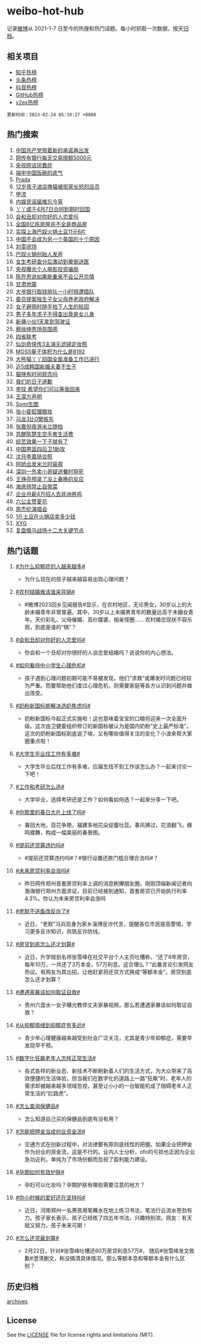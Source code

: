 # weibo-hot-hub

记录[微博](https://www.weibo.com)从 2021-1-7 日至今的热搜和热门话题。每小时抓取一次数据，按天[归档](archives)。

## 相关项目

- [知乎热榜](https://github.com/lonnyzhang423/zhihu-hot-hub)
- [头条热榜](https://github.com/lonnyzhang423/toutiao-hot-hub)
- [抖音热榜](https://github.com/lonnyzhang423/douyin-hot-hub)
- [GitHub热榜](https://github.com/lonnyzhang423/github-hot-hub)
- [v2ex热榜](https://github.com/lonnyzhang423/v2ex-hot-hub)


`更新时间：2023-02-24 05:10:27 +0800`

## 热门搜索

1. [中国共产党带着新的承诺再出发](https://m.weibo.cn/search?containerid=100103type%3D1%26t%3D10%26q%3D%23%E4%B8%AD%E5%9B%BD%E5%85%B1%E4%BA%A7%E5%85%9A%E5%B8%A6%E7%9D%80%E6%96%B0%E7%9A%84%E6%89%BF%E8%AF%BA%E5%86%8D%E5%87%BA%E5%8F%91%23&stream_entry_id=51&isnewpage=1&extparam=seat%3D1%26dgr%3D0%26stream_entry_id%3D51%26cate%3D10103%26pos%3D0%26c_type%3D51%26filter_type%3Drealtimehot%26display_time%3D1677186625%26pre_seqid%3D16771866257070306758&luicode=10000011&lfid=106003type%253D25%2526t%253D3%2526disable_hot%253D1%2526filter_type%253Drealtimehot)
1. [网传有银行每天交易限额5000元](https://m.weibo.cn/search?containerid=100103type%3D1%26t%3D10%26q%3D%23%E7%BD%91%E4%BC%A0%E6%9C%89%E9%93%B6%E8%A1%8C%E6%AF%8F%E5%A4%A9%E4%BA%A4%E6%98%93%E9%99%90%E9%A2%9D5000%E5%85%83%23&stream_entry_id=31&isnewpage=1&extparam=seat%3D1%26filter_type%3Drealtimehot%26flag%3D0%26pos%3D0%26cate%3D5001%26dgr%3D0%26q%3D%2523%25E7%25BD%2591%25E4%25BC%25A0%25E6%259C%2589%25E9%2593%25B6%25E8%25A1%258C%25E6%25AF%258F%25E5%25A4%25A9%25E4%25BA%25A4%25E6%2598%2593%25E9%2599%2590%25E9%25A2%259D5000%25E5%2585%2583%2523%26stream_entry_id%3D31%26band_rank%3D1%26realpos%3D1%26c_type%3D31%26lcate%3D5001%26display_time%3D1677186625%26pre_seqid%3D16771866257070306758&luicode=10000011&lfid=106003type%253D25%2526t%253D3%2526disable_hot%253D1%2526filter_type%253Drealtimehot)
1. [央视网谈厌蠢症](https://m.weibo.cn/search?containerid=100103type%3D1%26t%3D10%26q%3D%23%E5%A4%AE%E8%A7%86%E7%BD%91%E8%B0%88%E5%8E%8C%E8%A0%A2%E7%97%87%23&stream_entry_id=31&isnewpage=1&extparam=seat%3D1%26filter_type%3Drealtimehot%26flag%3D0%26pos%3D1%26cate%3D5001%26dgr%3D0%26q%3D%2523%25E5%25A4%25AE%25E8%25A7%2586%25E7%25BD%2591%25E8%25B0%2588%25E5%258E%258C%25E8%25A0%25A2%25E7%2597%2587%2523%26stream_entry_id%3D31%26band_rank%3D2%26realpos%3D2%26c_type%3D31%26lcate%3D5001%26display_time%3D1677186625%26pre_seqid%3D16771866257070306758&luicode=10000011&lfid=106003type%253D25%2526t%253D3%2526disable_hot%253D1%2526filter_type%253Drealtimehot)
1. [端牢中国饭碗的底气](https://m.weibo.cn/search?containerid=100103type%3D1%26t%3D10%26q%3D%23%E7%AB%AF%E7%89%A2%E4%B8%AD%E5%9B%BD%E9%A5%AD%E7%A2%97%E7%9A%84%E5%BA%95%E6%B0%94%23&stream_entry_id=31&isnewpage=1&extparam=seat%3D1%26filter_type%3Drealtimehot%26flag%3D0%26pos%3D2%26cate%3D5001%26dgr%3D0%26q%3D%2523%25E7%25AB%25AF%25E7%2589%25A2%25E4%25B8%25AD%25E5%259B%25BD%25E9%25A5%25AD%25E7%25A2%2597%25E7%259A%2584%25E5%25BA%2595%25E6%25B0%2594%2523%26stream_entry_id%3D31%26band_rank%3D3%26realpos%3D3%26c_type%3D31%26lcate%3D5001%26display_time%3D1677186625%26pre_seqid%3D16771866257070306758&luicode=10000011&lfid=106003type%253D25%2526t%253D3%2526disable_hot%253D1%2526filter_type%253Drealtimehot)
1. [Prada](https://m.weibo.cn/search?containerid=100103type%3D1%26t%3D10%26q%3D%23Prada%23&stream_entry_id=31&isnewpage=1&extparam=seat%3D1%26filter_type%3Drealtimehot%26flag%3D16%26pos%3D3%26cate%3D5001%26dgr%3D0%26q%3D%2523Prada%2523%26stream_entry_id%3D31%26band_rank%3D4%26realpos%3D4%26c_type%3D31%26lcate%3D5001%26display_time%3D1677186625%26pre_seqid%3D16771866257070306758&luicode=10000011&lfid=106003type%253D25%2526t%253D3%2526disable_hot%253D1%2526filter_type%253Drealtimehot)
1. [12岁孩子进店撸猫被拒家长怒怼店员](https://m.weibo.cn/search?containerid=100103type%3D1%26t%3D10%26q%3D%2312%E5%B2%81%E5%AD%A9%E5%AD%90%E8%BF%9B%E5%BA%97%E6%92%B8%E7%8C%AB%E8%A2%AB%E6%8B%92%E5%AE%B6%E9%95%BF%E6%80%92%E6%80%BC%E5%BA%97%E5%91%98%23&stream_entry_id=31&isnewpage=1&extparam=seat%3D1%26filter_type%3Drealtimehot%26flag%3D0%26pos%3D4%26cate%3D5001%26dgr%3D0%26q%3D%252312%25E5%25B2%2581%25E5%25AD%25A9%25E5%25AD%2590%25E8%25BF%259B%25E5%25BA%2597%25E6%2592%25B8%25E7%258C%25AB%25E8%25A2%25AB%25E6%258B%2592%25E5%25AE%25B6%25E9%2595%25BF%25E6%2580%2592%25E6%2580%25BC%25E5%25BA%2597%25E5%2591%2598%2523%26stream_entry_id%3D31%26band_rank%3D5%26realpos%3D5%26c_type%3D31%26lcate%3D5001%26display_time%3D1677186625%26pre_seqid%3D16771866257070306758&luicode=10000011&lfid=106003type%253D25%2526t%253D3%2526disable_hot%253D1%2526filter_type%253Drealtimehot)
1. [甲流](https://m.weibo.cn/search?containerid=100103type%3D1%26t%3D10%26q%3D%23%E7%94%B2%E6%B5%81%23&stream_entry_id=31&isnewpage=1&extparam=seat%3D1%26filter_type%3Drealtimehot%26flag%3D0%26pos%3D5%26cate%3D5001%26dgr%3D0%26q%3D%2523%25E7%2594%25B2%25E6%25B5%2581%2523%26stream_entry_id%3D31%26band_rank%3D6%26realpos%3D6%26c_type%3D31%26lcate%3D5001%26display_time%3D1677186625%26pre_seqid%3D16771866257070306758&luicode=10000011&lfid=106003type%253D25%2526t%253D3%2526disable_hot%253D1%2526filter_type%253Drealtimehot)
1. [内娱民谣届难忘今宵](https://m.weibo.cn/search?containerid=100103type%3D1%26t%3D10%26q%3D%23%E5%86%85%E5%A8%B1%E6%B0%91%E8%B0%A3%E5%B1%8A%E9%9A%BE%E5%BF%98%E4%BB%8A%E5%AE%B5%23&stream_entry_id=31&isnewpage=1&extparam=seat%3D1%26filter_type%3Drealtimehot%26pos%3D6%26topic_ad%3D1%26adid%3D180673%26cate%3D5001%26dgr%3D0%26q%3D%2523%25E5%2586%2585%25E5%25A8%25B1%25E6%25B0%2591%25E8%25B0%25A3%25E5%25B1%258A%25E9%259A%25BE%25E5%25BF%2598%25E4%25BB%258A%25E5%25AE%25B5%2523%26stream_entry_id%3D31%26band_rank%3D7%26c_type%3D31%26lcate%3D5001%26display_time%3D1677186625%26pre_seqid%3D16771866257070306758&luicode=10000011&lfid=106003type%253D25%2526t%253D3%2526disable_hot%253D1%2526filter_type%253Drealtimehot)
1. [丫丫或于4月7日合同到期时回国](https://m.weibo.cn/search?containerid=100103type%3D1%26t%3D10%26q%3D%23%E4%B8%AB%E4%B8%AB%E6%88%96%E4%BA%8E4%E6%9C%887%E6%97%A5%E5%90%88%E5%90%8C%E5%88%B0%E6%9C%9F%E6%97%B6%E5%9B%9E%E5%9B%BD%23&stream_entry_id=31&isnewpage=1&extparam=seat%3D1%26filter_type%3Drealtimehot%26flag%3D0%26pos%3D7%26cate%3D5001%26dgr%3D0%26q%3D%2523%25E4%25B8%25AB%25E4%25B8%25AB%25E6%2588%2596%25E4%25BA%258E4%25E6%259C%25887%25E6%2597%25A5%25E5%2590%2588%25E5%2590%258C%25E5%2588%25B0%25E6%259C%259F%25E6%2597%25B6%25E5%259B%259E%25E5%259B%25BD%2523%26stream_entry_id%3D31%26band_rank%3D7%26realpos%3D7%26c_type%3D31%26lcate%3D5001%26display_time%3D1677186625%26pre_seqid%3D16771866257070306758&luicode=10000011&lfid=106003type%253D25%2526t%253D3%2526disable_hot%253D1%2526filter_type%253Drealtimehot)
1. [会和丑却对你好的人恋爱吗](https://m.weibo.cn/search?containerid=100103type%3D1%26t%3D10%26q%3D%23%E4%BC%9A%E5%92%8C%E4%B8%91%E5%8D%B4%E5%AF%B9%E4%BD%A0%E5%A5%BD%E7%9A%84%E4%BA%BA%E6%81%8B%E7%88%B1%E5%90%97%23&stream_entry_id=31&isnewpage=1&extparam=seat%3D1%26filter_type%3Drealtimehot%26flag%3D0%26pos%3D8%26cate%3D5001%26dgr%3D0%26q%3D%2523%25E4%25BC%259A%25E5%2592%258C%25E4%25B8%2591%25E5%258D%25B4%25E5%25AF%25B9%25E4%25BD%25A0%25E5%25A5%25BD%25E7%259A%2584%25E4%25BA%25BA%25E6%2581%258B%25E7%2588%25B1%25E5%2590%2597%2523%26stream_entry_id%3D31%26band_rank%3D8%26realpos%3D8%26c_type%3D31%26lcate%3D5001%26display_time%3D1677186625%26pre_seqid%3D16771866257070306758&luicode=10000011&lfid=106003type%253D25%2526t%253D3%2526disable_hot%253D1%2526filter_type%253Drealtimehot)
1. [全国6亿栋房屋并不全是商品房](https://m.weibo.cn/search?containerid=100103type%3D1%26t%3D10%26q%3D%23%E5%85%A8%E5%9B%BD6%E4%BA%BF%E6%A0%8B%E6%88%BF%E5%B1%8B%E5%B9%B6%E4%B8%8D%E5%85%A8%E6%98%AF%E5%95%86%E5%93%81%E6%88%BF%23&stream_entry_id=31&isnewpage=1&extparam=seat%3D1%26filter_type%3Drealtimehot%26flag%3D0%26pos%3D9%26cate%3D5001%26dgr%3D0%26q%3D%2523%25E5%2585%25A8%25E5%259B%25BD6%25E4%25BA%25BF%25E6%25A0%258B%25E6%2588%25BF%25E5%25B1%258B%25E5%25B9%25B6%25E4%25B8%258D%25E5%2585%25A8%25E6%2598%25AF%25E5%2595%2586%25E5%2593%2581%25E6%2588%25BF%2523%26stream_entry_id%3D31%26band_rank%3D9%26realpos%3D9%26c_type%3D31%26lcate%3D5001%26display_time%3D1677186625%26pre_seqid%3D16771866257070306758&luicode=10000011&lfid=106003type%253D25%2526t%253D3%2526disable_hot%253D1%2526filter_type%253Drealtimehot)
1. [实探上海巴奴火锅土豆11元6片](https://m.weibo.cn/search?containerid=100103type%3D1%26t%3D10%26q%3D%23%E5%AE%9E%E6%8E%A2%E4%B8%8A%E6%B5%B7%E5%B7%B4%E5%A5%B4%E7%81%AB%E9%94%85%E5%9C%9F%E8%B1%8611%E5%85%836%E7%89%87%23&stream_entry_id=31&isnewpage=1&extparam=seat%3D1%26filter_type%3Drealtimehot%26flag%3D1%26pos%3D10%26cate%3D5001%26dgr%3D0%26q%3D%2523%25E5%25AE%259E%25E6%258E%25A2%25E4%25B8%258A%25E6%25B5%25B7%25E5%25B7%25B4%25E5%25A5%25B4%25E7%2581%25AB%25E9%2594%2585%25E5%259C%259F%25E8%25B1%258611%25E5%2585%25836%25E7%2589%2587%2523%26stream_entry_id%3D31%26band_rank%3D10%26realpos%3D10%26c_type%3D31%26lcate%3D5001%26display_time%3D1677186625%26pre_seqid%3D16771866257070306758&luicode=10000011&lfid=106003type%253D25%2526t%253D3%2526disable_hot%253D1%2526filter_type%253Drealtimehot)
1. [中国不会成为另一个美国的十个原因](https://m.weibo.cn/search?containerid=100103type%3D1%26t%3D10%26q%3D%23%E4%B8%AD%E5%9B%BD%E4%B8%8D%E4%BC%9A%E6%88%90%E4%B8%BA%E5%8F%A6%E4%B8%80%E4%B8%AA%E7%BE%8E%E5%9B%BD%E7%9A%84%E5%8D%81%E4%B8%AA%E5%8E%9F%E5%9B%A0%23&stream_entry_id=31&isnewpage=1&extparam=seat%3D1%26filter_type%3Drealtimehot%26flag%3D0%26pos%3D11%26cate%3D5001%26dgr%3D0%26q%3D%2523%25E4%25B8%25AD%25E5%259B%25BD%25E4%25B8%258D%25E4%25BC%259A%25E6%2588%2590%25E4%25B8%25BA%25E5%258F%25A6%25E4%25B8%2580%25E4%25B8%25AA%25E7%25BE%258E%25E5%259B%25BD%25E7%259A%2584%25E5%258D%2581%25E4%25B8%25AA%25E5%258E%259F%25E5%259B%25A0%2523%26stream_entry_id%3D31%26band_rank%3D11%26realpos%3D11%26c_type%3D31%26lcate%3D5001%26display_time%3D1677186625%26pre_seqid%3D16771866257070306758&luicode=10000011&lfid=106003type%253D25%2526t%253D3%2526disable_hot%253D1%2526filter_type%253Drealtimehot)
1. [刘雯闭场](https://m.weibo.cn/search?containerid=100103type%3D1%26t%3D10%26q%3D%23%E5%88%98%E9%9B%AF%E9%97%AD%E5%9C%BA%23&stream_entry_id=31&isnewpage=1&extparam=seat%3D1%26filter_type%3Drealtimehot%26flag%3D0%26pos%3D12%26cate%3D5001%26dgr%3D0%26q%3D%2523%25E5%2588%2598%25E9%259B%25AF%25E9%2597%25AD%25E5%259C%25BA%2523%26stream_entry_id%3D31%26band_rank%3D12%26realpos%3D12%26c_type%3D31%26lcate%3D5001%26display_time%3D1677186625%26pre_seqid%3D16771866257070306758&luicode=10000011&lfid=106003type%253D25%2526t%253D3%2526disable_hot%253D1%2526filter_type%253Drealtimehot)
1. [巴奴火锅创始人发声](https://m.weibo.cn/search?containerid=100103type%3D1%26t%3D10%26q%3D%23%E5%B7%B4%E5%A5%B4%E7%81%AB%E9%94%85%E5%88%9B%E5%A7%8B%E4%BA%BA%E5%8F%91%E5%A3%B0%23&stream_entry_id=31&isnewpage=1&extparam=seat%3D1%26filter_type%3Drealtimehot%26flag%3D0%26pos%3D13%26cate%3D5001%26dgr%3D0%26q%3D%2523%25E5%25B7%25B4%25E5%25A5%25B4%25E7%2581%25AB%25E9%2594%2585%25E5%2588%259B%25E5%25A7%258B%25E4%25BA%25BA%25E5%258F%2591%25E5%25A3%25B0%2523%26stream_entry_id%3D31%26band_rank%3D13%26realpos%3D13%26c_type%3D31%26lcate%3D5001%26display_time%3D1677186625%26pre_seqid%3D16771866257070306758&luicode=10000011&lfid=106003type%253D25%2526t%253D3%2526disable_hot%253D1%2526filter_type%253Drealtimehot)
1. [女生考研查分后激动到晕倒送医](https://m.weibo.cn/search?containerid=100103type%3D1%26t%3D10%26q%3D%23%E5%A5%B3%E7%94%9F%E8%80%83%E7%A0%94%E6%9F%A5%E5%88%86%E5%90%8E%E6%BF%80%E5%8A%A8%E5%88%B0%E6%99%95%E5%80%92%E9%80%81%E5%8C%BB%23&stream_entry_id=31&isnewpage=1&extparam=seat%3D1%26filter_type%3Drealtimehot%26flag%3D0%26pos%3D14%26cate%3D5001%26dgr%3D0%26q%3D%2523%25E5%25A5%25B3%25E7%2594%259F%25E8%2580%2583%25E7%25A0%2594%25E6%259F%25A5%25E5%2588%2586%25E5%2590%258E%25E6%25BF%2580%25E5%258A%25A8%25E5%2588%25B0%25E6%2599%2595%25E5%2580%2592%25E9%2580%2581%25E5%258C%25BB%2523%26stream_entry_id%3D31%26band_rank%3D14%26realpos%3D14%26c_type%3D31%26lcate%3D5001%26display_time%3D1677186625%26pre_seqid%3D16771866257070306758&luicode=10000011&lfid=106003type%253D25%2526t%253D3%2526disable_hot%253D1%2526filter_type%253Drealtimehot)
1. [央视曝光个人电影投资骗局](https://m.weibo.cn/search?containerid=100103type%3D1%26t%3D10%26q%3D%23%E5%A4%AE%E8%A7%86%E6%9B%9D%E5%85%89%E4%B8%AA%E4%BA%BA%E7%94%B5%E5%BD%B1%E6%8A%95%E8%B5%84%E9%AA%97%E5%B1%80%23&stream_entry_id=31&isnewpage=1&extparam=seat%3D1%26filter_type%3Drealtimehot%26flag%3D0%26pos%3D15%26cate%3D5001%26dgr%3D0%26q%3D%2523%25E5%25A4%25AE%25E8%25A7%2586%25E6%259B%259D%25E5%2585%2589%25E4%25B8%25AA%25E4%25BA%25BA%25E7%2594%25B5%25E5%25BD%25B1%25E6%258A%2595%25E8%25B5%2584%25E9%25AA%2597%25E5%25B1%2580%2523%26stream_entry_id%3D31%26band_rank%3D15%26realpos%3D15%26c_type%3D31%26lcate%3D5001%26display_time%3D1677186625%26pre_seqid%3D16771866257070306758&luicode=10000011&lfid=106003type%253D25%2526t%253D3%2526disable_hot%253D1%2526filter_type%253Drealtimehot)
1. [陈乔恩说如果能重来不会公开恋情](https://m.weibo.cn/search?containerid=100103type%3D1%26t%3D10%26q%3D%23%E9%99%88%E4%B9%94%E6%81%A9%E8%AF%B4%E5%A6%82%E6%9E%9C%E8%83%BD%E9%87%8D%E6%9D%A5%E4%B8%8D%E4%BC%9A%E5%85%AC%E5%BC%80%E6%81%8B%E6%83%85%23&stream_entry_id=31&isnewpage=1&extparam=seat%3D1%26filter_type%3Drealtimehot%26flag%3D0%26pos%3D16%26cate%3D5001%26dgr%3D0%26q%3D%2523%25E9%2599%2588%25E4%25B9%2594%25E6%2581%25A9%25E8%25AF%25B4%25E5%25A6%2582%25E6%259E%259C%25E8%2583%25BD%25E9%2587%258D%25E6%259D%25A5%25E4%25B8%258D%25E4%25BC%259A%25E5%2585%25AC%25E5%25BC%2580%25E6%2581%258B%25E6%2583%2585%2523%26stream_entry_id%3D31%26band_rank%3D16%26realpos%3D16%26c_type%3D31%26lcate%3D5001%26display_time%3D1677186625%26pre_seqid%3D16771866257070306758&luicode=10000011&lfid=106003type%253D25%2526t%253D3%2526disable_hot%253D1%2526filter_type%253Drealtimehot)
1. [甘肃地震](https://m.weibo.cn/search?containerid=100103type%3D1%26t%3D10%26q%3D%E7%94%98%E8%82%83%E5%9C%B0%E9%9C%87&stream_entry_id=31&isnewpage=1&extparam=seat%3D1%26filter_type%3Drealtimehot%26flag%3D0%26pos%3D17%26cate%3D5001%26dgr%3D0%26q%3D%25E7%2594%2598%25E8%2582%2583%25E5%259C%25B0%25E9%259C%2587%26stream_entry_id%3D31%26band_rank%3D17%26realpos%3D17%26c_type%3D31%26lcate%3D5001%26display_time%3D1677186625%26pre_seqid%3D16771866257070306758&luicode=10000011&lfid=106003type%253D25%2526t%253D3%2526disable_hot%253D1%2526filter_type%253Drealtimehot)
1. [大爷银行取钱排队一小时频遭插队](https://m.weibo.cn/search?containerid=100103type%3D1%26t%3D10%26q%3D%23%E5%A4%A7%E7%88%B7%E9%93%B6%E8%A1%8C%E5%8F%96%E9%92%B1%E6%8E%92%E9%98%9F%E4%B8%80%E5%B0%8F%E6%97%B6%E9%A2%91%E9%81%AD%E6%8F%92%E9%98%9F%23&stream_entry_id=31&isnewpage=1&extparam=seat%3D1%26filter_type%3Drealtimehot%26flag%3D0%26pos%3D18%26cate%3D5001%26dgr%3D0%26q%3D%2523%25E5%25A4%25A7%25E7%2588%25B7%25E9%2593%25B6%25E8%25A1%258C%25E5%258F%2596%25E9%2592%25B1%25E6%258E%2592%25E9%2598%259F%25E4%25B8%2580%25E5%25B0%258F%25E6%2597%25B6%25E9%25A2%2591%25E9%2581%25AD%25E6%258F%2592%25E9%2598%259F%2523%26stream_entry_id%3D31%26band_rank%3D18%26realpos%3D18%26c_type%3D31%26lcate%3D5001%26display_time%3D1677186625%26pre_seqid%3D16771866257070306758&luicode=10000011&lfid=106003type%253D25%2526t%253D3%2526disable_hot%253D1%2526filter_type%253Drealtimehot)
1. [委员提案独生子女父母养老政府解决](https://m.weibo.cn/search?containerid=100103type%3D1%26t%3D10%26q%3D%23%E5%A7%94%E5%91%98%E6%8F%90%E6%A1%88%E7%8B%AC%E7%94%9F%E5%AD%90%E5%A5%B3%E7%88%B6%E6%AF%8D%E5%85%BB%E8%80%81%E6%94%BF%E5%BA%9C%E8%A7%A3%E5%86%B3%23&stream_entry_id=31&isnewpage=1&extparam=seat%3D1%26filter_type%3Drealtimehot%26flag%3D0%26pos%3D19%26cate%3D5001%26dgr%3D0%26q%3D%2523%25E5%25A7%2594%25E5%2591%2598%25E6%258F%2590%25E6%25A1%2588%25E7%258B%25AC%25E7%2594%259F%25E5%25AD%2590%25E5%25A5%25B3%25E7%2588%25B6%25E6%25AF%258D%25E5%2585%25BB%25E8%2580%2581%25E6%2594%25BF%25E5%25BA%259C%25E8%25A7%25A3%25E5%2586%25B3%2523%26stream_entry_id%3D31%26band_rank%3D19%26realpos%3D19%26c_type%3D31%26lcate%3D5001%26display_time%3D1677186625%26pre_seqid%3D16771866257070306758&luicode=10000011&lfid=106003type%253D25%2526t%253D3%2526disable_hot%253D1%2526filter_type%253Drealtimehot)
1. [女子避雨时随手拍下人生的轮回](https://m.weibo.cn/search?containerid=100103type%3D1%26t%3D10%26q%3D%23%E5%A5%B3%E5%AD%90%E9%81%BF%E9%9B%A8%E6%97%B6%E9%9A%8F%E6%89%8B%E6%8B%8D%E4%B8%8B%E4%BA%BA%E7%94%9F%E7%9A%84%E8%BD%AE%E5%9B%9E%23&stream_entry_id=31&isnewpage=1&extparam=seat%3D1%26filter_type%3Drealtimehot%26flag%3D0%26pos%3D20%26cate%3D5001%26dgr%3D0%26q%3D%2523%25E5%25A5%25B3%25E5%25AD%2590%25E9%2581%25BF%25E9%259B%25A8%25E6%2597%25B6%25E9%259A%258F%25E6%2589%258B%25E6%258B%258D%25E4%25B8%258B%25E4%25BA%25BA%25E7%2594%259F%25E7%259A%2584%25E8%25BD%25AE%25E5%259B%259E%2523%26stream_entry_id%3D31%26band_rank%3D20%26realpos%3D20%26c_type%3D31%26lcate%3D5001%26display_time%3D1677186625%26pre_seqid%3D16771866257070306758&luicode=10000011&lfid=106003type%253D25%2526t%253D3%2526disable_hot%253D1%2526filter_type%253Drealtimehot)
1. [男子多年求子不得查出竟是女儿身](https://m.weibo.cn/search?containerid=100103type%3D1%26t%3D10%26q%3D%23%E7%94%B7%E5%AD%90%E5%A4%9A%E5%B9%B4%E6%B1%82%E5%AD%90%E4%B8%8D%E5%BE%97%E6%9F%A5%E5%87%BA%E7%AB%9F%E6%98%AF%E5%A5%B3%E5%84%BF%E8%BA%AB%23&stream_entry_id=31&isnewpage=1&extparam=seat%3D1%26filter_type%3Drealtimehot%26flag%3D0%26pos%3D21%26cate%3D5001%26dgr%3D0%26q%3D%2523%25E7%2594%25B7%25E5%25AD%2590%25E5%25A4%259A%25E5%25B9%25B4%25E6%25B1%2582%25E5%25AD%2590%25E4%25B8%258D%25E5%25BE%2597%25E6%259F%25A5%25E5%2587%25BA%25E7%25AB%259F%25E6%2598%25AF%25E5%25A5%25B3%25E5%2584%25BF%25E8%25BA%25AB%2523%26stream_entry_id%3D31%26band_rank%3D21%26realpos%3D21%26c_type%3D31%26lcate%3D5001%26display_time%3D1677186625%26pre_seqid%3D16771866257070306758&luicode=10000011&lfid=106003type%253D25%2526t%253D3%2526disable_hot%253D1%2526filter_type%253Drealtimehot)
1. [新疆小伙1天拿到驾驶证](https://m.weibo.cn/search?containerid=100103type%3D1%26t%3D10%26q%3D%23%E6%96%B0%E7%96%86%E5%B0%8F%E4%BC%991%E5%A4%A9%E6%8B%BF%E5%88%B0%E9%A9%BE%E9%A9%B6%E8%AF%81%23&stream_entry_id=31&isnewpage=1&extparam=seat%3D1%26filter_type%3Drealtimehot%26flag%3D0%26pos%3D22%26cate%3D5001%26dgr%3D0%26q%3D%2523%25E6%2596%25B0%25E7%2596%2586%25E5%25B0%258F%25E4%25BC%25991%25E5%25A4%25A9%25E6%258B%25BF%25E5%2588%25B0%25E9%25A9%25BE%25E9%25A9%25B6%25E8%25AF%2581%2523%26stream_entry_id%3D31%26band_rank%3D22%26realpos%3D22%26c_type%3D31%26lcate%3D5001%26display_time%3D1677186625%26pre_seqid%3D16771866257070306758&luicode=10000011&lfid=106003type%253D25%2526t%253D3%2526disable_hot%253D1%2526filter_type%253Drealtimehot)
1. [蔡徐坤秀场氛围感](https://m.weibo.cn/search?containerid=100103type%3D1%26t%3D10%26q%3D%23%E8%94%A1%E5%BE%90%E5%9D%A4%E7%A7%80%E5%9C%BA%E6%B0%9B%E5%9B%B4%E6%84%9F%23&stream_entry_id=31&isnewpage=1&extparam=seat%3D1%26filter_type%3Drealtimehot%26flag%3D0%26pos%3D23%26cate%3D5001%26dgr%3D0%26q%3D%2523%25E8%2594%25A1%25E5%25BE%2590%25E5%259D%25A4%25E7%25A7%2580%25E5%259C%25BA%25E6%25B0%259B%25E5%259B%25B4%25E6%2584%259F%2523%26stream_entry_id%3D31%26band_rank%3D23%26realpos%3D23%26c_type%3D31%26lcate%3D5001%26display_time%3D1677186625%26pre_seqid%3D16771866257070306758&luicode=10000011&lfid=106003type%253D25%2526t%253D3%2526disable_hot%253D1%2526filter_type%253Drealtimehot)
1. [四省联考](https://m.weibo.cn/search?containerid=100103type%3D1%26t%3D10%26q%3D%E5%9B%9B%E7%9C%81%E8%81%94%E8%80%83&stream_entry_id=31&isnewpage=1&extparam=seat%3D1%26filter_type%3Drealtimehot%26flag%3D0%26pos%3D24%26cate%3D5001%26dgr%3D0%26q%3D%25E5%259B%259B%25E7%259C%2581%25E8%2581%2594%25E8%2580%2583%26stream_entry_id%3D31%26band_rank%3D24%26realpos%3D24%26c_type%3D31%26lcate%3D5001%26display_time%3D1677186625%26pre_seqid%3D16771866257070306758&luicode=10000011&lfid=106003type%253D25%2526t%253D3%2526disable_hot%253D1%2526filter_type%253Drealtimehot)
1. [仙剑奇侠传3主演无滤镜定妆照](https://m.weibo.cn/search?containerid=100103type%3D1%26t%3D10%26q%3D%23%E4%BB%99%E5%89%91%E5%A5%87%E4%BE%A0%E4%BC%A03%E4%B8%BB%E6%BC%94%E6%97%A0%E6%BB%A4%E9%95%9C%E5%AE%9A%E5%A6%86%E7%85%A7%23&stream_entry_id=31&isnewpage=1&extparam=seat%3D1%26filter_type%3Drealtimehot%26flag%3D0%26pos%3D25%26cate%3D5001%26dgr%3D0%26q%3D%2523%25E4%25BB%2599%25E5%2589%2591%25E5%25A5%2587%25E4%25BE%25A0%25E4%25BC%25A03%25E4%25B8%25BB%25E6%25BC%2594%25E6%2597%25A0%25E6%25BB%25A4%25E9%2595%259C%25E5%25AE%259A%25E5%25A6%2586%25E7%2585%25A7%2523%26stream_entry_id%3D31%26band_rank%3D25%26realpos%3D25%26c_type%3D31%26lcate%3D5001%26display_time%3D1677186625%26pre_seqid%3D16771866257070306758&luicode=10000011&lfid=106003type%253D25%2526t%253D3%2526disable_hot%253D1%2526filter_type%253Drealtimehot)
1. [MOSS量子体积为什么是8192](https://m.weibo.cn/search?containerid=100103type%3D1%26t%3D10%26q%3D%23MOSS%E9%87%8F%E5%AD%90%E4%BD%93%E7%A7%AF%E4%B8%BA%E4%BB%80%E4%B9%88%E6%98%AF8192%23&stream_entry_id=31&isnewpage=1&extparam=seat%3D1%26filter_type%3Drealtimehot%26flag%3D0%26pos%3D26%26cate%3D5001%26dgr%3D0%26q%3D%2523MOSS%25E9%2587%258F%25E5%25AD%2590%25E4%25BD%2593%25E7%25A7%25AF%25E4%25B8%25BA%25E4%25BB%2580%25E4%25B9%2588%25E6%2598%25AF8192%2523%26stream_entry_id%3D31%26band_rank%3D26%26realpos%3D26%26c_type%3D31%26lcate%3D5001%26display_time%3D1677186625%26pre_seqid%3D16771866257070306758&luicode=10000011&lfid=106003type%253D25%2526t%253D3%2526disable_hot%253D1%2526filter_type%253Drealtimehot)
1. [大熊猫丫丫回国全面准备工作已进行](https://m.weibo.cn/search?containerid=100103type%3D1%26t%3D10%26q%3D%23%E5%A4%A7%E7%86%8A%E7%8C%AB%E4%B8%AB%E4%B8%AB%E5%9B%9E%E5%9B%BD%E5%85%A8%E9%9D%A2%E5%87%86%E5%A4%87%E5%B7%A5%E4%BD%9C%E5%B7%B2%E8%BF%9B%E8%A1%8C%23&stream_entry_id=31&isnewpage=1&extparam=seat%3D1%26filter_type%3Drealtimehot%26flag%3D0%26pos%3D27%26cate%3D5001%26dgr%3D0%26q%3D%2523%25E5%25A4%25A7%25E7%2586%258A%25E7%258C%25AB%25E4%25B8%25AB%25E4%25B8%25AB%25E5%259B%259E%25E5%259B%25BD%25E5%2585%25A8%25E9%259D%25A2%25E5%2587%2586%25E5%25A4%2587%25E5%25B7%25A5%25E4%25BD%259C%25E5%25B7%25B2%25E8%25BF%259B%25E8%25A1%258C%2523%26stream_entry_id%3D31%26band_rank%3D27%26realpos%3D27%26c_type%3D31%26lcate%3D5001%26display_time%3D1677186625%26pre_seqid%3D16771866257070306758&luicode=10000011&lfid=106003type%253D25%2526t%253D3%2526disable_hot%253D1%2526filter_type%253Drealtimehot)
1. [近5成韩国新婚夫妻不生子](https://m.weibo.cn/search?containerid=100103type%3D1%26t%3D10%26q%3D%23%E8%BF%915%E6%88%90%E9%9F%A9%E5%9B%BD%E6%96%B0%E5%A9%9A%E5%A4%AB%E5%A6%BB%E4%B8%8D%E7%94%9F%E5%AD%90%23&stream_entry_id=31&isnewpage=1&extparam=seat%3D1%26filter_type%3Drealtimehot%26flag%3D0%26pos%3D28%26cate%3D5001%26dgr%3D0%26q%3D%2523%25E8%25BF%25915%25E6%2588%2590%25E9%259F%25A9%25E5%259B%25BD%25E6%2596%25B0%25E5%25A9%259A%25E5%25A4%25AB%25E5%25A6%25BB%25E4%25B8%258D%25E7%2594%259F%25E5%25AD%2590%2523%26stream_entry_id%3D31%26band_rank%3D28%26realpos%3D28%26c_type%3D31%26lcate%3D5001%26display_time%3D1677186625%26pre_seqid%3D16771866257070306758&luicode=10000011&lfid=106003type%253D25%2526t%253D3%2526disable_hot%253D1%2526filter_type%253Drealtimehot)
1. [猫咪有时间观念吗](https://m.weibo.cn/search?containerid=100103type%3D1%26t%3D10%26q%3D%23%E7%8C%AB%E5%92%AA%E6%9C%89%E6%97%B6%E9%97%B4%E8%A7%82%E5%BF%B5%E5%90%97%23&stream_entry_id=31&isnewpage=1&extparam=seat%3D1%26filter_type%3Drealtimehot%26flag%3D0%26pos%3D29%26cate%3D5001%26dgr%3D0%26q%3D%2523%25E7%258C%25AB%25E5%2592%25AA%25E6%259C%2589%25E6%2597%25B6%25E9%2597%25B4%25E8%25A7%2582%25E5%25BF%25B5%25E5%2590%2597%2523%26stream_entry_id%3D31%26band_rank%3D29%26realpos%3D29%26c_type%3D31%26lcate%3D5001%26display_time%3D1677186625%26pre_seqid%3D16771866257070306758&luicode=10000011&lfid=106003type%253D25%2526t%253D3%2526disable_hot%253D1%2526filter_type%253Drealtimehot)
1. [我们的日子道歉](https://m.weibo.cn/search?containerid=100103type%3D1%26t%3D10%26q%3D%E6%88%91%E4%BB%AC%E7%9A%84%E6%97%A5%E5%AD%90%E9%81%93%E6%AD%89&stream_entry_id=31&isnewpage=1&extparam=seat%3D1%26filter_type%3Drealtimehot%26flag%3D0%26pos%3D30%26cate%3D5001%26dgr%3D0%26q%3D%25E6%2588%2591%25E4%25BB%25AC%25E7%259A%2584%25E6%2597%25A5%25E5%25AD%2590%25E9%2581%2593%25E6%25AD%2589%26stream_entry_id%3D31%26band_rank%3D30%26realpos%3D30%26c_type%3D31%26lcate%3D5001%26display_time%3D1677186625%26pre_seqid%3D16771866257070306758&luicode=10000011&lfid=106003type%253D25%2526t%253D3%2526disable_hot%253D1%2526filter_type%253Drealtimehot)
1. [李玟 希望你们可以等我回来](https://m.weibo.cn/search?containerid=100103type%3D1%26t%3D10%26q%3D%E6%9D%8E%E7%8E%9F+%E5%B8%8C%E6%9C%9B%E4%BD%A0%E4%BB%AC%E5%8F%AF%E4%BB%A5%E7%AD%89%E6%88%91%E5%9B%9E%E6%9D%A5&stream_entry_id=31&isnewpage=1&extparam=seat%3D1%26filter_type%3Drealtimehot%26flag%3D0%26pos%3D31%26cate%3D5001%26dgr%3D0%26q%3D%25E6%259D%258E%25E7%258E%259F%2520%25E5%25B8%258C%25E6%259C%259B%25E4%25BD%25A0%25E4%25BB%25AC%25E5%258F%25AF%25E4%25BB%25A5%25E7%25AD%2589%25E6%2588%2591%25E5%259B%259E%25E6%259D%25A5%26stream_entry_id%3D31%26band_rank%3D31%26realpos%3D31%26c_type%3D31%26lcate%3D5001%26display_time%3D1677186625%26pre_seqid%3D16771866257070306758&luicode=10000011&lfid=106003type%253D25%2526t%253D3%2526disable_hot%253D1%2526filter_type%253Drealtimehot)
1. [王濛方声明](https://m.weibo.cn/search?containerid=100103type%3D1%26t%3D10%26q%3D%23%E7%8E%8B%E6%BF%9B%E6%96%B9%E5%A3%B0%E6%98%8E%23&stream_entry_id=31&isnewpage=1&extparam=seat%3D1%26filter_type%3Drealtimehot%26flag%3D0%26pos%3D32%26cate%3D5001%26dgr%3D0%26q%3D%2523%25E7%258E%258B%25E6%25BF%259B%25E6%2596%25B9%25E5%25A3%25B0%25E6%2598%258E%2523%26stream_entry_id%3D31%26band_rank%3D32%26realpos%3D32%26c_type%3D31%26lcate%3D5001%26display_time%3D1677186625%26pre_seqid%3D16771866257070306758&luicode=10000011&lfid=106003type%253D25%2526t%253D3%2526disable_hot%253D1%2526filter_type%253Drealtimehot)
1. [Somi生图](https://m.weibo.cn/search?containerid=100103type%3D1%26t%3D10%26q%3DSomi%E7%94%9F%E5%9B%BE&stream_entry_id=31&isnewpage=1&extparam=seat%3D1%26filter_type%3Drealtimehot%26flag%3D0%26pos%3D33%26cate%3D5001%26dgr%3D0%26q%3DSomi%25E7%2594%259F%25E5%259B%25BE%26stream_entry_id%3D31%26band_rank%3D33%26realpos%3D33%26c_type%3D31%26lcate%3D5001%26display_time%3D1677186625%26pre_seqid%3D16771866257070306758&luicode=10000011&lfid=106003type%253D25%2526t%253D3%2526disable_hot%253D1%2526filter_type%253Drealtimehot)
1. [张小斐狐狸眼妆](https://m.weibo.cn/search?containerid=100103type%3D1%26t%3D10%26q%3D%23%E5%BC%A0%E5%B0%8F%E6%96%90%E7%8B%90%E7%8B%B8%E7%9C%BC%E5%A6%86%23&stream_entry_id=31&isnewpage=1&extparam=seat%3D1%26filter_type%3Drealtimehot%26flag%3D0%26pos%3D34%26cate%3D5001%26dgr%3D0%26q%3D%2523%25E5%25BC%25A0%25E5%25B0%258F%25E6%2596%2590%25E7%258B%2590%25E7%258B%25B8%25E7%259C%25BC%25E5%25A6%2586%2523%26stream_entry_id%3D31%26band_rank%3D34%26realpos%3D34%26c_type%3D31%26lcate%3D5001%26display_time%3D1677186625%26pre_seqid%3D16771866257070306758&luicode=10000011&lfid=106003type%253D25%2526t%253D3%2526disable_hot%253D1%2526filter_type%253Drealtimehot)
1. [马龙3比0樊振东](https://m.weibo.cn/search?containerid=100103type%3D1%26t%3D10%26q%3D%23%E9%A9%AC%E9%BE%993%E6%AF%940%E6%A8%8A%E6%8C%AF%E4%B8%9C%23&stream_entry_id=31&isnewpage=1&extparam=seat%3D1%26filter_type%3Drealtimehot%26flag%3D0%26pos%3D35%26cate%3D5001%26dgr%3D0%26q%3D%2523%25E9%25A9%25AC%25E9%25BE%25993%25E6%25AF%25940%25E6%25A8%258A%25E6%258C%25AF%25E4%25B8%259C%2523%26stream_entry_id%3D31%26band_rank%3D35%26realpos%3D35%26c_type%3D31%26lcate%3D5001%26display_time%3D1677186625%26pre_seqid%3D16771866257070306758&luicode=10000011&lfid=106003type%253D25%2526t%253D3%2526disable_hot%253D1%2526filter_type%253Drealtimehot)
1. [张嘉倪夜游米兰随拍](https://m.weibo.cn/search?containerid=100103type%3D1%26t%3D10%26q%3D%23%E5%BC%A0%E5%98%89%E5%80%AA%E5%A4%9C%E6%B8%B8%E7%B1%B3%E5%85%B0%E9%9A%8F%E6%8B%8D%23&stream_entry_id=31&isnewpage=1&extparam=seat%3D1%26filter_type%3Drealtimehot%26flag%3D0%26pos%3D36%26cate%3D5001%26dgr%3D0%26q%3D%2523%25E5%25BC%25A0%25E5%2598%2589%25E5%2580%25AA%25E5%25A4%259C%25E6%25B8%25B8%25E7%25B1%25B3%25E5%2585%25B0%25E9%259A%258F%25E6%258B%258D%2523%26stream_entry_id%3D31%26band_rank%3D36%26realpos%3D36%26c_type%3D31%26lcate%3D5001%26display_time%3D1677186625%26pre_seqid%3D16771866257070306758&luicode=10000011&lfid=106003type%253D25%2526t%253D3%2526disable_hot%253D1%2526filter_type%253Drealtimehot)
1. [苏醒陈楚生空手套生活费](https://m.weibo.cn/search?containerid=100103type%3D1%26t%3D10%26q%3D%23%E8%8B%8F%E9%86%92%E9%99%88%E6%A5%9A%E7%94%9F%E7%A9%BA%E6%89%8B%E5%A5%97%E7%94%9F%E6%B4%BB%E8%B4%B9%23&stream_entry_id=31&isnewpage=1&extparam=seat%3D1%26filter_type%3Drealtimehot%26flag%3D0%26pos%3D37%26cate%3D5001%26dgr%3D0%26q%3D%2523%25E8%258B%258F%25E9%2586%2592%25E9%2599%2588%25E6%25A5%259A%25E7%2594%259F%25E7%25A9%25BA%25E6%2589%258B%25E5%25A5%2597%25E7%2594%259F%25E6%25B4%25BB%25E8%25B4%25B9%2523%26stream_entry_id%3D31%26band_rank%3D37%26realpos%3D37%26c_type%3D31%26lcate%3D5001%26display_time%3D1677186625%26pre_seqid%3D16771866257070306758&luicode=10000011&lfid=106003type%253D25%2526t%253D3%2526disable_hot%253D1%2526filter_type%253Drealtimehot)
1. [综艺效果一下子就有了](https://m.weibo.cn/search?containerid=100103type%3D1%26t%3D10%26q%3D%E7%BB%BC%E8%89%BA%E6%95%88%E6%9E%9C%E4%B8%80%E4%B8%8B%E5%AD%90%E5%B0%B1%E6%9C%89%E4%BA%86&stream_entry_id=31&isnewpage=1&extparam=seat%3D1%26filter_type%3Drealtimehot%26flag%3D0%26pos%3D38%26cate%3D5001%26dgr%3D0%26q%3D%25E7%25BB%25BC%25E8%2589%25BA%25E6%2595%2588%25E6%259E%259C%25E4%25B8%2580%25E4%25B8%258B%25E5%25AD%2590%25E5%25B0%25B1%25E6%259C%2589%25E4%25BA%2586%26stream_entry_id%3D31%26band_rank%3D38%26realpos%3D38%26c_type%3D31%26lcate%3D5001%26display_time%3D1677186625%26pre_seqid%3D16771866257070306758&luicode=10000011&lfid=106003type%253D25%2526t%253D3%2526disable_hot%253D1%2526filter_type%253Drealtimehot)
1. [中国男篮四后卫1助攻](https://m.weibo.cn/search?containerid=100103type%3D1%26t%3D10%26q%3D%23%E4%B8%AD%E5%9B%BD%E7%94%B7%E7%AF%AE%E5%9B%9B%E5%90%8E%E5%8D%AB1%E5%8A%A9%E6%94%BB%23&stream_entry_id=31&isnewpage=1&extparam=seat%3D1%26filter_type%3Drealtimehot%26flag%3D0%26pos%3D39%26cate%3D5001%26dgr%3D0%26q%3D%2523%25E4%25B8%25AD%25E5%259B%25BD%25E7%2594%25B7%25E7%25AF%25AE%25E5%259B%259B%25E5%2590%258E%25E5%258D%25AB1%25E5%258A%25A9%25E6%2594%25BB%2523%26stream_entry_id%3D31%26band_rank%3D39%26realpos%3D39%26c_type%3D31%26lcate%3D5001%26display_time%3D1677186625%26pre_seqid%3D16771866257070306758&luicode=10000011&lfid=106003type%253D25%2526t%253D3%2526disable_hot%253D1%2526filter_type%253Drealtimehot)
1. [沈月李嘉琦合照](https://m.weibo.cn/search?containerid=100103type%3D1%26t%3D10%26q%3D%23%E6%B2%88%E6%9C%88%E6%9D%8E%E5%98%89%E7%90%A6%E5%90%88%E7%85%A7%23&stream_entry_id=31&isnewpage=1&extparam=seat%3D1%26filter_type%3Drealtimehot%26flag%3D0%26pos%3D40%26cate%3D5001%26dgr%3D0%26q%3D%2523%25E6%25B2%2588%25E6%259C%2588%25E6%259D%258E%25E5%2598%2589%25E7%2590%25A6%25E5%2590%2588%25E7%2585%25A7%2523%26stream_entry_id%3D31%26band_rank%3D40%26realpos%3D40%26c_type%3D31%26lcate%3D5001%26display_time%3D1677186625%26pre_seqid%3D16771866257070306758&luicode=10000011&lfid=106003type%253D25%2526t%253D3%2526disable_hot%253D1%2526filter_type%253Drealtimehot)
1. [阿娇出发米兰时装周](https://m.weibo.cn/search?containerid=100103type%3D1%26t%3D10%26q%3D%23%E9%98%BF%E5%A8%87%E5%87%BA%E5%8F%91%E7%B1%B3%E5%85%B0%E6%97%B6%E8%A3%85%E5%91%A8%23&stream_entry_id=31&isnewpage=1&extparam=seat%3D1%26filter_type%3Drealtimehot%26flag%3D0%26pos%3D41%26cate%3D5001%26dgr%3D0%26q%3D%2523%25E9%2598%25BF%25E5%25A8%2587%25E5%2587%25BA%25E5%258F%2591%25E7%25B1%25B3%25E5%2585%25B0%25E6%2597%25B6%25E8%25A3%2585%25E5%2591%25A8%2523%26stream_entry_id%3D31%26band_rank%3D41%26realpos%3D41%26c_type%3D31%26lcate%3D5001%26display_time%3D1677186625%26pre_seqid%3D16771866257070306758&luicode=10000011&lfid=106003type%253D25%2526t%253D3%2526disable_hot%253D1%2526filter_type%253Drealtimehot)
1. [深圳一外卖小哥疑送餐时猝死](https://m.weibo.cn/search?containerid=100103type%3D1%26t%3D10%26q%3D%23%E6%B7%B1%E5%9C%B3%E4%B8%80%E5%A4%96%E5%8D%96%E5%B0%8F%E5%93%A5%E7%96%91%E9%80%81%E9%A4%90%E6%97%B6%E7%8C%9D%E6%AD%BB%23&stream_entry_id=31&isnewpage=1&extparam=seat%3D1%26filter_type%3Drealtimehot%26flag%3D0%26pos%3D42%26cate%3D5001%26dgr%3D0%26q%3D%2523%25E6%25B7%25B1%25E5%259C%25B3%25E4%25B8%2580%25E5%25A4%2596%25E5%258D%2596%25E5%25B0%258F%25E5%2593%25A5%25E7%2596%2591%25E9%2580%2581%25E9%25A4%2590%25E6%2597%25B6%25E7%258C%259D%25E6%25AD%25BB%2523%26stream_entry_id%3D31%26band_rank%3D42%26realpos%3D42%26c_type%3D31%26lcate%3D5001%26display_time%3D1677186625%26pre_seqid%3D16771866257070306758&luicode=10000011&lfid=106003type%253D25%2526t%253D3%2526disable_hot%253D1%2526filter_type%253Drealtimehot)
1. [王铮亮预录了没上春晚的反应](https://m.weibo.cn/search?containerid=100103type%3D1%26t%3D10%26q%3D%23%E7%8E%8B%E9%93%AE%E4%BA%AE%E9%A2%84%E5%BD%95%E4%BA%86%E6%B2%A1%E4%B8%8A%E6%98%A5%E6%99%9A%E7%9A%84%E5%8F%8D%E5%BA%94%23&stream_entry_id=31&isnewpage=1&extparam=seat%3D1%26filter_type%3Drealtimehot%26flag%3D0%26pos%3D43%26cate%3D5001%26dgr%3D0%26q%3D%2523%25E7%258E%258B%25E9%2593%25AE%25E4%25BA%25AE%25E9%25A2%2584%25E5%25BD%2595%25E4%25BA%2586%25E6%25B2%25A1%25E4%25B8%258A%25E6%2598%25A5%25E6%2599%259A%25E7%259A%2584%25E5%258F%258D%25E5%25BA%2594%2523%26stream_entry_id%3D31%26band_rank%3D43%26realpos%3D43%26c_type%3D31%26lcate%3D5001%26display_time%3D1677186625%26pre_seqid%3D16771866257070306758&luicode=10000011&lfid=106003type%253D25%2526t%253D3%2526disable_hot%253D1%2526filter_type%253Drealtimehot)
1. [海底捞禁止自带菜](https://m.weibo.cn/search?containerid=100103type%3D1%26t%3D10%26q%3D%23%E6%B5%B7%E5%BA%95%E6%8D%9E%E7%A6%81%E6%AD%A2%E8%87%AA%E5%B8%A6%E8%8F%9C%23&stream_entry_id=31&isnewpage=1&extparam=seat%3D1%26filter_type%3Drealtimehot%26flag%3D0%26pos%3D44%26cate%3D5001%26dgr%3D0%26q%3D%2523%25E6%25B5%25B7%25E5%25BA%2595%25E6%258D%259E%25E7%25A6%2581%25E6%25AD%25A2%25E8%2587%25AA%25E5%25B8%25A6%25E8%258F%259C%2523%26stream_entry_id%3D31%26band_rank%3D44%26realpos%3D44%26c_type%3D31%26lcate%3D5001%26display_time%3D1677186625%26pre_seqid%3D16771866257070306758&luicode=10000011&lfid=106003type%253D25%2526t%253D3%2526disable_hot%253D1%2526filter_type%253Drealtimehot)
1. [企业月薪4万招人去非洲养鸡](https://m.weibo.cn/search?containerid=100103type%3D1%26t%3D10%26q%3D%23%E4%BC%81%E4%B8%9A%E6%9C%88%E8%96%AA4%E4%B8%87%E6%8B%9B%E4%BA%BA%E5%8E%BB%E9%9D%9E%E6%B4%B2%E5%85%BB%E9%B8%A1%23&stream_entry_id=31&isnewpage=1&extparam=seat%3D1%26filter_type%3Drealtimehot%26flag%3D0%26pos%3D45%26cate%3D5001%26dgr%3D0%26q%3D%2523%25E4%25BC%2581%25E4%25B8%259A%25E6%259C%2588%25E8%2596%25AA4%25E4%25B8%2587%25E6%258B%259B%25E4%25BA%25BA%25E5%258E%25BB%25E9%259D%259E%25E6%25B4%25B2%25E5%2585%25BB%25E9%25B8%25A1%2523%26stream_entry_id%3D31%26band_rank%3D45%26realpos%3D45%26c_type%3D31%26lcate%3D5001%26display_time%3D1677186625%26pre_seqid%3D16771866257070306758&luicode=10000011&lfid=106003type%253D25%2526t%253D3%2526disable_hot%253D1%2526filter_type%253Drealtimehot)
1. [六公主赞夏花](https://m.weibo.cn/search?containerid=100103type%3D1%26t%3D10%26q%3D%23%E5%85%AD%E5%85%AC%E4%B8%BB%E8%B5%9E%E5%A4%8F%E8%8A%B1%23&stream_entry_id=31&isnewpage=1&extparam=seat%3D1%26filter_type%3Drealtimehot%26flag%3D0%26pos%3D46%26cate%3D5001%26dgr%3D0%26q%3D%2523%25E5%2585%25AD%25E5%2585%25AC%25E4%25B8%25BB%25E8%25B5%259E%25E5%25A4%258F%25E8%258A%25B1%2523%26stream_entry_id%3D31%26band_rank%3D46%26realpos%3D46%26c_type%3D31%26lcate%3D5001%26display_time%3D1677186625%26pre_seqid%3D16771866257070306758&luicode=10000011&lfid=106003type%253D25%2526t%253D3%2526disable_hot%253D1%2526filter_type%253Drealtimehot)
1. [周杰伦演唱会](https://m.weibo.cn/search?containerid=100103type%3D1%26t%3D10%26q%3D%23%E5%91%A8%E6%9D%B0%E4%BC%A6%E6%BC%94%E5%94%B1%E4%BC%9A%23&stream_entry_id=31&isnewpage=1&extparam=seat%3D1%26filter_type%3Drealtimehot%26flag%3D0%26pos%3D47%26cate%3D5001%26dgr%3D0%26q%3D%2523%25E5%2591%25A8%25E6%259D%25B0%25E4%25BC%25A6%25E6%25BC%2594%25E5%2594%25B1%25E4%25BC%259A%2523%26stream_entry_id%3D31%26band_rank%3D47%26realpos%3D47%26c_type%3D31%26lcate%3D5001%26display_time%3D1677186625%26pre_seqid%3D16771866257070306758&luicode=10000011&lfid=106003type%253D25%2526t%253D3%2526disable_hot%253D1%2526filter_type%253Drealtimehot)
1. [1斤土豆在火锅店卖多少钱](https://m.weibo.cn/search?containerid=100103type%3D1%26t%3D10%26q%3D%231%E6%96%A4%E5%9C%9F%E8%B1%86%E5%9C%A8%E7%81%AB%E9%94%85%E5%BA%97%E5%8D%96%E5%A4%9A%E5%B0%91%E9%92%B1%23&stream_entry_id=31&isnewpage=1&extparam=seat%3D1%26filter_type%3Drealtimehot%26flag%3D0%26pos%3D48%26cate%3D5001%26dgr%3D0%26q%3D%25231%25E6%2596%25A4%25E5%259C%259F%25E8%25B1%2586%25E5%259C%25A8%25E7%2581%25AB%25E9%2594%2585%25E5%25BA%2597%25E5%258D%2596%25E5%25A4%259A%25E5%25B0%2591%25E9%2592%25B1%2523%26stream_entry_id%3D31%26band_rank%3D48%26realpos%3D48%26c_type%3D31%26lcate%3D5001%26display_time%3D1677186625%26pre_seqid%3D16771866257070306758&luicode=10000011&lfid=106003type%253D25%2526t%253D3%2526disable_hot%253D1%2526filter_type%253Drealtimehot)
1. [XYG](https://m.weibo.cn/search?containerid=100103type%3D1%26t%3D10%26q%3DXYG&stream_entry_id=31&isnewpage=1&extparam=seat%3D1%26filter_type%3Drealtimehot%26flag%3D0%26pos%3D49%26cate%3D5001%26dgr%3D0%26q%3DXYG%26stream_entry_id%3D31%26band_rank%3D49%26realpos%3D49%26c_type%3D31%26lcate%3D5001%26display_time%3D1677186625%26pre_seqid%3D16771866257070306758&luicode=10000011&lfid=106003type%253D25%2526t%253D3%2526disable_hot%253D1%2526filter_type%253Drealtimehot)
1. [复盘俄乌战场十二大关键节点](https://m.weibo.cn/search?containerid=100103type%3D1%26t%3D10%26q%3D%23%E5%A4%8D%E7%9B%98%E4%BF%84%E4%B9%8C%E6%88%98%E5%9C%BA%E5%8D%81%E4%BA%8C%E5%A4%A7%E5%85%B3%E9%94%AE%E8%8A%82%E7%82%B9%23&stream_entry_id=31&isnewpage=1&extparam=seat%3D1%26filter_type%3Drealtimehot%26flag%3D1%26pos%3D50%26cate%3D5001%26dgr%3D0%26q%3D%2523%25E5%25A4%258D%25E7%259B%2598%25E4%25BF%2584%25E4%25B9%258C%25E6%2588%2598%25E5%259C%25BA%25E5%258D%2581%25E4%25BA%258C%25E5%25A4%25A7%25E5%2585%25B3%25E9%2594%25AE%25E8%258A%2582%25E7%2582%25B9%2523%26stream_entry_id%3D31%26band_rank%3D50%26realpos%3D50%26c_type%3D31%26lcate%3D5001%26display_time%3D1677186625%26pre_seqid%3D16771866257070306758&luicode=10000011&lfid=106003type%253D25%2526t%253D3%2526disable_hot%253D1%2526filter_type%253Drealtimehot)

## 热门话题

1. [#为什么抑郁症的人越来越多#](https://m.weibo.cn/search?containerid=231522type%3D1%26t%3D10%26q%3D%23%E4%B8%BA%E4%BB%80%E4%B9%88%E6%8A%91%E9%83%81%E7%97%87%E7%9A%84%E4%BA%BA%E8%B6%8A%E6%9D%A5%E8%B6%8A%E5%A4%9A%23&stream_entry_id=128&isnewpage=1&extparam=seat%3D1%26dgr%3D0%26cate%3D5004%26pos%3D1-0-0%26unitid%3D1677076376809%26c_type%3D128%26lcate%3D5004%26display_time%3D1677186627%26pre_seqid%3D167718662708505338128&luicode=10000011&lfid=231648_-_4)
    - 为什么现在的孩子越来越容易出现心理问题？

1. [#农村结婚难该谁来背锅#](https://m.weibo.cn/search?containerid=231522type%3D1%26t%3D10%26q%3D%23%E5%86%9C%E6%9D%91%E7%BB%93%E5%A9%9A%E9%9A%BE%E8%AF%A5%E8%B0%81%E6%9D%A5%E8%83%8C%E9%94%85%23&stream_entry_id=128&isnewpage=1&extparam=seat%3D1%26dgr%3D0%26cate%3D5004%26pos%3D1-0-1%26unitid%3D1677067940594%26c_type%3D128%26lcate%3D5004%26display_time%3D1677186627%26pre_seqid%3D167718662708505338128&luicode=10000011&lfid=231648_-_4)
    - #微博2023回乡见闻报告#显示，在农村地区，无论男女，30岁以上的大龄未婚青年非常普遍。其中，30岁以上未婚男青年的数量远高于未婚女青年。天价彩礼、父母催婚、高价媒婆、相亲怪圈…… 农村婚恋现状不容乐观，到底是谁的“锅”？

1. [#会和丑却对你好的人恋爱吗#](https://m.weibo.cn/search?containerid=231522type%3D1%26t%3D10%26q%3D%23%E4%BC%9A%E5%92%8C%E4%B8%91%E5%8D%B4%E5%AF%B9%E4%BD%A0%E5%A5%BD%E7%9A%84%E4%BA%BA%E6%81%8B%E7%88%B1%E5%90%97%23&stream_entry_id=128&isnewpage=1&extparam=seat%3D1%26dgr%3D0%26cate%3D5004%26pos%3D1-0-2%26unitid%3D1677153145710%26c_type%3D128%26lcate%3D5004%26display_time%3D1677186627%26pre_seqid%3D167718662708505338128&luicode=10000011&lfid=231648_-_4)
    - 你会和一个丑却对你很好的人谈恋爱结婚吗？说说你的内心想法。

1. [#如何看待中小学生心理危机#](https://m.weibo.cn/search?containerid=231522type%3D1%26t%3D10%26q%3D%23%E5%A6%82%E4%BD%95%E7%9C%8B%E5%BE%85%E4%B8%AD%E5%B0%8F%E5%AD%A6%E7%94%9F%E5%BF%83%E7%90%86%E5%8D%B1%E6%9C%BA%23&stream_entry_id=128&isnewpage=1&extparam=seat%3D1%26dgr%3D0%26cate%3D5004%26pos%3D1-0-3%26unitid%3D1677061341993%26c_type%3D128%26lcate%3D5004%26display_time%3D1677186627%26pre_seqid%3D167718662708505338128&luicode=10000011&lfid=231648_-_4)
    - 孩子遇到心理问题初期可能不易被发现，他们“求救”或爆发时问题已经较为严重。而要帮助他们度过心理危机，则需要家庭等各方认识到问题并做出改变。

1. [#奶粉新国标能解决选奶焦虑吗#](https://m.weibo.cn/search?containerid=231522type%3D1%26t%3D10%26q%3D%23%E5%A5%B6%E7%B2%89%E6%96%B0%E5%9B%BD%E6%A0%87%E8%83%BD%E8%A7%A3%E5%86%B3%E9%80%89%E5%A5%B6%E7%84%A6%E8%99%91%E5%90%97%23&stream_entry_id=128&isnewpage=1&extparam=seat%3D1%26dgr%3D0%26cate%3D5004%26pos%3D1-0-4%26unitid%3D1677043657253%26c_type%3D128%26lcate%3D5004%26display_time%3D1677186627%26pre_seqid%3D167718662708505338128&luicode=10000011&lfid=231648_-_4)
    - 奶粉新国标今起正式实施啦！这也意味着宝宝的口粮将迎来一次全面升级。这次由卫健委组织修订的新国标被认为是国内奶粉”史上最严标准”。这次的奶粉新国标到底说了啥，又有哪些值得关注的变化？小浪来帮大家圈重点啦！

1. [#大学生毕业找工作有多难#](https://m.weibo.cn/search?containerid=231522type%3D1%26t%3D10%26q%3D%23%E5%A4%A7%E5%AD%A6%E7%94%9F%E6%AF%95%E4%B8%9A%E6%89%BE%E5%B7%A5%E4%BD%9C%E6%9C%89%E5%A4%9A%E9%9A%BE%23&stream_entry_id=128&isnewpage=1&extparam=seat%3D1%26dgr%3D0%26cate%3D5004%26pos%3D1-0-5%26unitid%3D1677040357036%26c_type%3D128%26lcate%3D5004%26display_time%3D1677186627%26pre_seqid%3D167718662708505338128&luicode=10000011&lfid=231648_-_4)
    - 大学生毕业后找工作有多难，应届生找不到工作该怎么办？一起来讨论一下吧！

1. [#工作和考研怎么选#](https://m.weibo.cn/search?containerid=231522type%3D1%26t%3D10%26q%3D%23%E5%B7%A5%E4%BD%9C%E5%92%8C%E8%80%83%E7%A0%94%E6%80%8E%E4%B9%88%E9%80%89%23&stream_entry_id=128&isnewpage=1&extparam=seat%3D1%26dgr%3D0%26cate%3D5004%26pos%3D1-0-6%26unitid%3D1677028365673%26c_type%3D128%26lcate%3D5004%26display_time%3D1677186627%26pre_seqid%3D167718662708505338128&luicode=10000011&lfid=231648_-_4)
    - 大学毕业，选择考研还是工作？如何看如何选？一起来分享一下吧。

1. [#你那里的春日大片上线了吗#](https://m.weibo.cn/search?containerid=231522type%3D1%26t%3D10%26q%3D%23%E4%BD%A0%E9%82%A3%E9%87%8C%E7%9A%84%E6%98%A5%E6%97%A5%E5%A4%A7%E7%89%87%E4%B8%8A%E7%BA%BF%E4%BA%86%E5%90%97%23&stream_entry_id=128&isnewpage=1&extparam=seat%3D1%26dgr%3D0%26cate%3D5004%26pos%3D1-0-7%26unitid%3D1677071539764%26c_type%3D128%26lcate%3D5004%26display_time%3D1677186627%26pre_seqid%3D167718662708505338128&luicode=10000011&lfid=231648_-_4)
    - 春回大地，百花争艳，福建多地花朵绽蕾吐蕊。春风拂过，花浪翻飞，蜂鸣蝶舞，构成一幅美丽的春景图。

1. [#提前还贷算违约吗#](https://m.weibo.cn/search?containerid=231522type%3D1%26t%3D10%26q%3D%23%E6%8F%90%E5%89%8D%E8%BF%98%E8%B4%B7%E7%AE%97%E8%BF%9D%E7%BA%A6%E5%90%97%23&stream_entry_id=128&isnewpage=1&extparam=seat%3D1%26dgr%3D0%26cate%3D5004%26pos%3D1-0-8%26unitid%3D1676994738606%26c_type%3D128%26lcate%3D5004%26display_time%3D1677186627%26pre_seqid%3D167718662708505338128&luicode=10000011&lfid=231648_-_4)
    - #提前还贷算违约吗#？#银行设置还款门槛合理合法吗#？

1. [#未来房贷利率会涨吗#](https://m.weibo.cn/search?containerid=231522type%3D1%26t%3D10%26q%3D%23%E6%9C%AA%E6%9D%A5%E6%88%BF%E8%B4%B7%E5%88%A9%E7%8E%87%E4%BC%9A%E6%B6%A8%E5%90%97%23&stream_entry_id=128&isnewpage=1&extparam=seat%3D1%26dgr%3D0%26cate%3D5004%26pos%3D1-0-9%26unitid%3D1677140829700%26c_type%3D128%26lcate%3D5004%26display_time%3D1677186627%26pre_seqid%3D167718662708505338128&luicode=10000011&lfid=231648_-_4)
    - 昨日网传郑州首套房贷利率上调的消息刷爆朋友圈，刚刚顶端新闻记者向渤海银行郑州方面求证，目前已经接到通知，首套房贷已开始执行利率4.3%。你认为未来房贷利率会涨吗

1. [#老默不送鱼改反诈了#](https://m.weibo.cn/search?containerid=231522type%3D1%26t%3D10%26q%3D%23%E8%80%81%E9%BB%98%E4%B8%8D%E9%80%81%E9%B1%BC%E6%94%B9%E5%8F%8D%E8%AF%88%E4%BA%86%23&stream_entry_id=128&isnewpage=1&extparam=seat%3D1%26dgr%3D0%26cate%3D5004%26pos%3D1-0-10%26unitid%3D1677138753972%26c_type%3D128%26lcate%3D5004%26display_time%3D1677186627%26pre_seqid%3D167718662708505338128&luicode=10000011&lfid=231648_-_4)
    - 近日，“老默”冯兵现身为家乡淄博反诈代言，提醒各位市民提高警惕，学习更多反诈知识，共筑反诈防线。

1. [#房贷到底怎么还才划算#](https://m.weibo.cn/search?containerid=231522type%3D1%26t%3D10%26q%3D%23%E6%88%BF%E8%B4%B7%E5%88%B0%E5%BA%95%E6%80%8E%E4%B9%88%E8%BF%98%E6%89%8D%E5%88%92%E7%AE%97%23&stream_entry_id=128&isnewpage=1&extparam=seat%3D1%26dgr%3D0%26cate%3D5004%26pos%3D1-0-11%26unitid%3D1677051431535%26c_type%3D128%26lcate%3D5004%26display_time%3D1677186627%26pre_seqid%3D167718662708505338128&luicode=10000011&lfid=231648_-_4)
    - 近日，升学规划名师张雪峰在社交平台个人主页吐槽称，“还了6年房贷，每年10万，一共还了3万本金，57万利息。这合理么？”此番言论引发网友热议。有网友为其出招，让他赶紧将还贷方式换成“等额本金”。房贷到底怎么还才划算？

1. [#遭遇家暴该如何取证自救#](https://m.weibo.cn/search?containerid=231522type%3D1%26t%3D10%26q%3D%23%E9%81%AD%E9%81%87%E5%AE%B6%E6%9A%B4%E8%AF%A5%E5%A6%82%E4%BD%95%E5%8F%96%E8%AF%81%E8%87%AA%E6%95%91%23&stream_entry_id=128&isnewpage=1&extparam=seat%3D1%26dgr%3D0%26cate%3D5004%26pos%3D1-0-12%26unitid%3D1677052344345%26c_type%3D128%26lcate%3D5004%26display_time%3D1677186627%26pre_seqid%3D167718662708505338128&luicode=10000011&lfid=231648_-_4)
    - 贵州六盘水一女子曝光教师丈夫家暴视频，那么若遭遇家暴该如何取证自救？

1. [#从抑郁情绪到抑郁症有多远#](https://m.weibo.cn/search?containerid=231522type%3D1%26t%3D10%26q%3D%23%E4%BB%8E%E6%8A%91%E9%83%81%E6%83%85%E7%BB%AA%E5%88%B0%E6%8A%91%E9%83%81%E7%97%87%E6%9C%89%E5%A4%9A%E8%BF%9C%23&stream_entry_id=128&isnewpage=1&extparam=seat%3D1%26dgr%3D0%26cate%3D5004%26pos%3D1-0-13%26unitid%3D1677051138953%26c_type%3D128%26lcate%3D5004%26display_time%3D1677186627%26pre_seqid%3D167718662708505338128&luicode=10000011&lfid=231648_-_4)
    - 青少年心理健康越来越受到社会广泛关注，尤其是青少年抑郁症，需要早发现早干预。

1. [#数字化狂飙老年人怎样正常生活#](https://m.weibo.cn/search?containerid=231522type%3D1%26t%3D10%26q%3D%23%E6%95%B0%E5%AD%97%E5%8C%96%E7%8B%82%E9%A3%99%E8%80%81%E5%B9%B4%E4%BA%BA%E6%80%8E%E6%A0%B7%E6%AD%A3%E5%B8%B8%E7%94%9F%E6%B4%BB%23&stream_entry_id=128&isnewpage=1&extparam=seat%3D1%26dgr%3D0%26cate%3D5004%26pos%3D1-0-14%26unitid%3D1677148354878%26c_type%3D128%26lcate%3D5004%26display_time%3D1677186627%26pre_seqid%3D167718662708505338128&luicode=10000011&lfid=231648_-_4)
    - 各式各样的新业态、新技术不断刷新着人们的生活方式，为大众带来了高效便捷的生活体验，但当我们在数字化的道路上一路“狂飙”时，老年人的需求却被越来越多领域忽视，甚至让小小的一台智能机成了阻碍老年人正常生活的“拦路虎”。

1. [#怎么查询保健品#](https://m.weibo.cn/search?containerid=231522type%3D1%26t%3D10%26q%3D%23%E6%80%8E%E4%B9%88%E6%9F%A5%E8%AF%A2%E4%BF%9D%E5%81%A5%E5%93%81%23&stream_entry_id=128&isnewpage=1&extparam=seat%3D1%26dgr%3D0%26cate%3D5004%26pos%3D1-0-15%26unitid%3D1677057761664%26c_type%3D128%26lcate%3D5004%26display_time%3D1677186627%26pre_seqid%3D167718662708505338128&luicode=10000011&lfid=231648_-_4)
    - 怎么知道自己买的保健品到底有没有用？

1. [#怎能把押金当成创业资金流#](https://m.weibo.cn/search?containerid=231522type%3D1%26t%3D10%26q%3D%23%E6%80%8E%E8%83%BD%E6%8A%8A%E6%8A%BC%E9%87%91%E5%BD%93%E6%88%90%E5%88%9B%E4%B8%9A%E8%B5%84%E9%87%91%E6%B5%81%23&stream_entry_id=128&isnewpage=1&extparam=seat%3D1%26dgr%3D0%26cate%3D5004%26pos%3D1-0-16%26unitid%3D1677131840822%26c_type%3D128%26lcate%3D5004%26display_time%3D1677186627%26pre_seqid%3D167718662708505338128&luicode=10000011&lfid=231648_-_4)
    - 交通方式在创新过程中，对法律要有原则底线性的把握。如果企业把押金作为创业的资金流，这是不行的。业内人士分析，ofo的亏损也正因为企业急功近利，单纯为了市场份额而忽视了盈利能力建设。

1. [#孕期如何有效护肤#](https://m.weibo.cn/search?containerid=231522type%3D1%26t%3D10%26q%3D%23%E5%AD%95%E6%9C%9F%E5%A6%82%E4%BD%95%E6%9C%89%E6%95%88%E6%8A%A4%E8%82%A4%23&stream_entry_id=128&isnewpage=1&extparam=seat%3D1%26dgr%3D0%26cate%3D5004%26pos%3D1-0-17%26unitid%3D1677122564371%26c_type%3D128%26lcate%3D5004%26display_time%3D1677186627%26pre_seqid%3D167718662708505338128&luicode=10000011&lfid=231648_-_4)
    - 孕妇可以化妆吗？孕期护肤有哪些需要注意的地方？

1. [#你小时候的爱好还在坚持吗#](https://m.weibo.cn/search?containerid=231522type%3D1%26t%3D10%26q%3D%23%E4%BD%A0%E5%B0%8F%E6%97%B6%E5%80%99%E7%9A%84%E7%88%B1%E5%A5%BD%E8%BF%98%E5%9C%A8%E5%9D%9A%E6%8C%81%E5%90%97%23&stream_entry_id=128&isnewpage=1&extparam=seat%3D1%26dgr%3D0%26cate%3D5004%26pos%3D1-0-18%26unitid%3D1677067372763%26c_type%3D128%26lcate%3D5004%26display_time%3D1677186627%26pre_seqid%3D167718662708505338128&luicode=10000011&lfid=231648_-_4)
    - 近日，河南郑州一名男孩用笔蘸水在地上练习书法，笔法行云流水苍劲有力。孩子家长表示，孩子已经练了四五年书法，兴趣特别浓。网友：有天赋又努力，孩子未来可期！

1. [#怎么还贷最划算#](https://m.weibo.cn/search?containerid=231522type%3D1%26t%3D10%26q%3D%23%E6%80%8E%E4%B9%88%E8%BF%98%E8%B4%B7%E6%9C%80%E5%88%92%E7%AE%97%23&stream_entry_id=128&isnewpage=1&extparam=seat%3D1%26dgr%3D0%26cate%3D5004%26pos%3D1-0-19%26unitid%3D1677053864704%26c_type%3D128%26lcate%3D5004%26display_time%3D1677186627%26pre_seqid%3D167718662708505338128&luicode=10000011&lfid=231648_-_4)
    - 2月22日，针对#张雪峰吐槽还60万房贷利息57万#， 随后#张雪峰发文致歉#澄清删文，称没搞清具体情况。那么等额本息和等额本金有什么区别？


## 历史归档

[archives](archives)

## License

See the [LICENSE](LICENSE) file for license rights and limitations (MIT).
